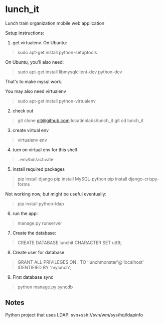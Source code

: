 lunch_it
========

Lunch train organization mobile web application

Setup instructions:

1) get virtualenv. On Ubuntu:
> sudo apt-get install python-setuptools

On Ubuntu, you'll also need:
> sudo apt-get install libmysqlclient-dev python-dev

That's to make mysql work.

You may also need virtualenv
> sudo apt-get install python-virtualenv

2) check out
> git clone git@github.com:locatinolabs/lunch_it.git
> cd lunch_it

3) create virtual env
> virtualenv env

4) turn on virtual env for this shell
> . env/bin/activate

5) install required packages
> pip install django
> pip install MySQL-python
> pip install django-crispy-forms

Not working now, but might be useful eventually:
> pip install python-ldap

6) run the app:
> manage.py runserver

7) Create the database:

> CREATE DATABASE lunchit CHARACTER SET utf8;

8) Create user for database
> GRANT ALL PRIVILEGES ON *.* TO 'lunchmonster'@'localhost' IDENTIFIED BY 'mylunch';

9) First database sync
> python manage.py syncdb


Notes
-----

Python project that uses LDAP: svn+ssh://svn/wm/sys/hq/ldapinfo
